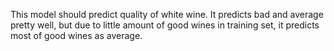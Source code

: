 This model should predict quality of white wine. It predicts bad and average pretty well, but due to little amount of good wines in training set, it predicts most of good wines as average.
